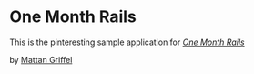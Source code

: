 # One Month Rails

This is the pinteresting sample application for 
[*One Month Rails*](http://onemonthrails.com)

by [Mattan Griffel](http://mattangriffel.com)

